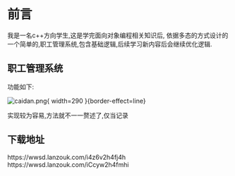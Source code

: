 # 前言
我是一名c++方向学生,这是学完面向对象编程相关知识后, 依据多态的方式设计的一个简单的,职工管理系统,包含基础逻辑,后续学习新内容后会继续优化逻辑.

## 职工管理系统
功能如下:

![caidan.png](caidan.png){ width=290 }{border-effect=line}

实现较为容易,方法就不一一赘述了,仅当记录

## 下载地址
<tabs>
    <tab title="测试程序软件">
        <code-block lang="plain text">https://wwsd.lanzouk.com/i4z6v2h4fj4h</code-block>
    </tab>
    <tab title="源代码">
<code-block lang="plain text">https://wwsd.lanzouk.com/iCcyw2h4fmhi</code-block>
    </tab>
</tabs>

